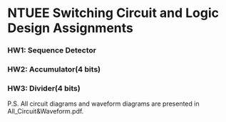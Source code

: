 # NTUEE Switching Circuit and Logic Design Assignments
### HW1: Sequence Detector
### HW2: Accumulator(4 bits)
### HW3: Divider(4 bits)
P.S. All circuit diagrams and waveform diagrams are presented in All_Circuit&Waveform.pdf.
